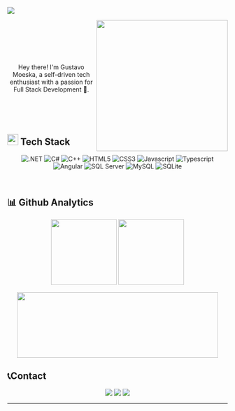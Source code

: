 <a href="https://www.linkedin.com/in/gumoeska/"><img src="https://github.com/gumoeska/gumoeska/assets/32044172/ee4fb780-6b6d-4132-bf74-cea24bf61a2a"></a>

<a href="https://www.linkedin.com/in/gumoeska/"><img src="https://github.com/gumoeska/gumoeska/assets/32044172/ee8b8f23-ccd7-4707-8541-2a2e77532303" align="right" height="300"></a>

<br><br><br>
<br><br>

<p align="center">Hey there! I'm Gustavo Moeska, a self-driven tech enthusiast with a passion for Full Stack Development 🚀.</p>

<br><br><br>

## <img src="https://media2.giphy.com/media/QssGEmpkyEOhBCb7e1/giphy.gif?cid=ecf05e47a0n3gi1bfqntqmob8g9aid1oyj2wr3ds3mg700bl&rid=giphy.gif" width ="25"> Tech Stack 

<p align="center"> 
    <a>
        <img src="https://img.shields.io/badge/.NET-5C2D91?style=for-the-badge&logo=.net&logoColor=white" alt=".NET"/>
    </a>
    <a>
        <img src="https://img.shields.io/badge/C%23-239120?style=for-the-badge&logo=c-sharp&logoColor=white" alt="C#"/>
    </a>
    <a>
        <img src="https://img.shields.io/badge/C%2B%2B-00599C?style=for-the-badge&logo=c%2B%2B&logoColor=white" alt="C++"/>
    </a>
    <a>
        <img src="https://img.shields.io/badge/HTML5-E34F26?style=for-the-badge&logo=html5&logoColor=white" alt="HTML5"/>
    </a>
    <a>
        <img src="https://img.shields.io/badge/CSS3-1572B6?style=for-the-badge&logo=css3&logoColor=white" alt="CSS3"/>
    </a>
    <a>
        <img src="https://img.shields.io/badge/JavaScript-F7DF1E?style=for-the-badge&logo=javascript&logoColor=black" alt="Javascript"/>
    </a>
    <a>
        <img src="https://img.shields.io/badge/TypeScript-007ACC?style=for-the-badge&logo=typescript&logoColor=white" alt="Typescript"/>
    </a>
    <a>
        <img src="https://img.shields.io/badge/Angular-DD0031?style=for-the-badge&logo=angular&logoColor=white" alt="Angular"/>
    </a>
    <a>
        <img src="https://img.shields.io/badge/Microsoft%20SQL%20Server-CC2927?style=for-the-badge&logo=microsoft%20sql%20server&logoColor=white" alt="SQL Server"/>
    </a>
    <a>
        <img src="https://img.shields.io/badge/MySQL-005C84?style=for-the-badge&logo=mysql&logoColor=white" alt="MySQL"/>
    </a>
    <a>
        <img src="https://img.shields.io/badge/SQLite-07405E?style=for-the-badge&logo=sqlite&logoColor=white" alt="SQLite"/>
    </a>
</p>

<br>

## 📊 Github Analytics

<p align="center">
    <a>
        <img height="150" src="https://github-readme-stats.vercel.app/api?username=gumoeska&theme=tokyonight&show_icons=true/460/300">
    </a>
    <a>
        <img height="150" src="https://github-readme-stats.vercel.app/api/top-langs?username=gumoeska&show_icons=true&locale=en&layout=compact&theme=tokyonight">
    </a>
</p>
<p align="center">
    <a>
        <img width="460" height="150" src="https://github-readme-streak-stats.herokuapp.com/?user=gumoeska&theme=tokyonight&&fire=FF801F&currStreakNum=FFBE69&currStreakLabel=FFBE69">
    </a>
</p>


## 📞<b>Contact</b>

<div align="center">
  <a href="https://github.com/gumoeska" align="center" alt="Java" height="40" width="50"><img src="https://img.shields.io/badge/GitHub-100000?style=for-the-badge&logo=github&logoColor=white"></a>
  <a href="https://linkedin.com/in/gumoeska" align="center" alt="Java" height="40" width="50"><img src="https://img.shields.io/badge/LinkedIn-0077B5?style=for-the-badge&logo=linkedin&logoColor=white"></a>
  <a href="mailto:gumoeska@gmail.com" align="center" alt="Java" height="40" width="50"><img src="https://img.shields.io/badge/Gmail-D14836?style=for-the-badge&logo=gmail&logoColor=white"></a>
</div>

-----

